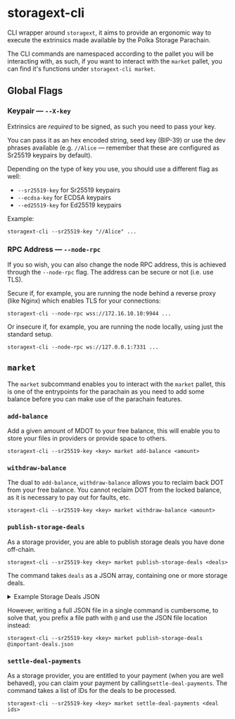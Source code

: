 # storagext-cli

CLI wrapper around `storagext`, it aims to provide an ergonomic way to execute the extrinsics made available by the Polka Storage Parachain.

The CLI commands are namespaced according to the pallet you will be interacting with,
as such, if you want to interact with the `market` pallet, you can find it's functions under `storagext-cli market`.

## Global Flags

### Keypair — `--X-key`

Extrinsics are *required* to be signed, as such you need to pass your key.

You can pass it as an hex encoded string, seed key (BIP-39) or use the dev phrases available
(e.g. `//Alice` — remember that these are configured as Sr25519 keypairs by default).

Depending on the type of key you use, you should use a different flag as well:

* `--sr25519-key` for Sr25519 keypairs
* `--ecdsa-key` for ECDSA keypairs
* `--ed25519-key` for Ed25519 keypairs

Example:

```
storagext-cli --sr25519-key "//Alice" ...
```

### RPC Address — `--node-rpc`

If you so wish, you can also change the node RPC address, this is achieved through the `--node-rpc` flag. The address can be secure or not (i.e. use TLS).

Secure if, for example, you are running the node behind a reverse proxy (like Nginx) which enables TLS for your connections:

```
storagext-cli --node-rpc wss://172.16.10.10:9944 ...
```

Or insecure if, for example, you are running the node locally, using just the standard setup.

```
storagext-cli --node-rpc ws://127.0.0.1:7331 ...
```


## `market`

The `market` subcommand enables you to interact with the `market` pallet,
this is one of the entrypoints for the parachain as you need to add some balance before you can make use of the parachain features.

### `add-balance`

Add a given amount of MDOT to your free balance, this will enable you to store your files in providers or provide space to others.

```
storagext-cli --sr25519-key <key> market add-balance <amount>
```

### `withdraw-balance`

The dual to `add-balance`, `withdraw-balance` allows you to reclaim back DOT from your free balance.
You cannot reclaim DOT from the locked balance, as it is necessary to pay out for faults, etc.

```
storagext-cli --sr25519-key <key> market withdraw-balance <amount>
```

### `publish-storage-deals`

As a storage provider, you are able to publish storage deals you have done off-chain.

```
storagext-cli --sr25519-key <key> market publish-storage-deals <deals>
```

The command takes `deals` as a JSON array, containing one or more storage deals.

<details>
<summary>Example Storage Deals JSON</summary>
<p>

```json
[
    {
        "piece_cid": "bafkreibme22gw2h7y2h7tg2fhqotaqjucnbc24deqo72b6mkl2egezxhvy",
        "piece_size": 47000000000,
        "client": "5GvHnpY1433RytXW66r77iL4CyewAAErDU6fAouoaPKvcvLU",
        "provider": "5DJiX75PZjvntUMeq7XP8qqJ3Tdg6F2Nybk9So1Z5mWArnG2",
        "label": "737-800 schematics",
        "start_block": 1580889600,
        "end_block": 1721747575,
        "storage_price_per_block": 17144352,
        "provider_collateral": 3735928559,
        "state": "Published"
    },
    {
        "piece_cid": "bafybeih5zgcgqor3dv6kfdtv3lshv3yfkfewtx73lhedgihlmvpcmywmua",
        "piece_size": 269490583,
        "client": "5GvHnpY1433RytXW66r77iL4CyewAAErDU6fAouoaPKvcvLU",
        "provider": "5DJiX75PZjvntUMeq7XP8qqJ3Tdg6F2Nybk9So1Z5mWArnG2",
        "label": "Falcon C-00000291",
        "start_block": 1721410062,
        "end_block": 1721747843,
        "storage_price_per_block": 46349,
        "provider_collateral": 3735928559,
        "state": "Published"
    }
]
```

</p>
</details>

However, writing a full JSON file in a single command is cumbersome, to solve that,
you prefix a file path with `@` and use the JSON file location instead:

```
storagext-cli --sr25519-key <key> market publish-storage-deals @important-deals.json
```

### `settle-deal-payments`

As a storage provider, you are entitled to your payment (when you are well behaved),
you can claim your payment by calling`settle-deal-payments`. The command takes a
list of IDs for the deals to be processed.

```
storagext-cli --sr25519-key <key> market settle-deal-payments <deal ids>
```
